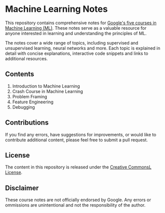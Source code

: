 # Machine Learning Notes 

This repository contains comprehensive notes for [Google's five courses in Machine Learning (ML)](https://developers.google.com/machine-learning). These notes serve as a valuable resource for anyone interested in learning and understanding the principles of ML.

The notes cover a wide range of topics, including supervised and unsupervised learning, neural networks and more. Each topic is explained in detail with concise explanations, interactive code snippets and links to additional resources. 

## Contents
1. Introduction to Machine Learning
2. Crash Course in Machine Learning
3. Problem Framing 
4. Feature Engineering 
5. Debugging 

## Contributions
If you find any errors, have suggestions for improvements, or would like to contribute additional content, please feel free to submit a pull request.

## License
The content in this repository is released under the [Creative CommonsL License](https://creativecommons.org/licenses/by-nc-sa/4.0/).

## Disclaimer
These course notes are not officially endorsed by Google. Any errors or ommissions are unintentional and not the responsibility of the author.
